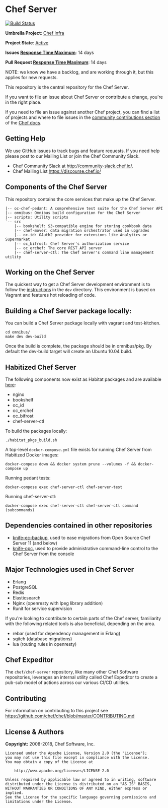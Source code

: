# Chef Server

[![Build Status](https://badge.buildkite.com/ccdefb69f938db51cb23f092e54030aa41608e6472cfe4aa7e.svg)](https://buildkite.com/chef/chef-chef-server-master-omnibus-adhoc)

**Umbrella Project**: [Chef Infra](https://github.com/chef/chef-oss-practices/blob/master/projects/chef-infra-server.md)

**Project State**: [Active](https://github.com/chef/chef-oss-practices/blob/master/repo-management/repo-states.md#active)

**Issues [Response Time Maximum](https://github.com/chef/chef-oss-practices/blob/master/repo-management/repo-states.md)**: 14 days

**Pull Request [Response Time Maximum](https://github.com/chef/chef-oss-practices/blob/master/repo-management/repo-states.md)**: 14 days

NOTE: we know we have a backlog, and are working through it, but this
applies for new requests.

This repository is the central repository for the Chef Server.

If you want to file an issue about Chef Server or contribute a change, you're in the right place.

If you need to file an issue against another Chef project, you can find a list of projects and where to file issues in the [community contributions section](https://docs.chef.io/community_contributions.html#issues-and-bug-reports) of the [Chef docs](https://docs.chef.io).

## Getting Help

We use GitHub issues to track bugs and feature requests. If you need help please post to our Mailing List or join the Chef Community Slack.

 * Chef Community Slack at http://community-slack.chef.io/.
 * Chef Mailing List https://discourse.chef.io/

## Components of the Chef Server

This repository contains the core services that make up the Chef Server.

```
|-- oc-chef-pedant: A comprehensive test suite for the Chef Server API
|-- omnibus: Omnibus build configuration for the Chef Server
|-- scripts: Utility scripts
`-- src
    |-- bookshelf: S3-compatible engine for storing cookbook data
    |-- chef-mover: data migration orchestrator used in upgrades
    |-- oc-id: OAuth2 provider for extensions like Analytics or Supermarket
    |-- oc_bifrost: Chef Server's authorization service
    |-- oc_erchef: The core REST API server
    |-- chef-server-ctl: The Chef Server's command line management utility
```

## Working on the Chef Server

The quickest way to get a Chef Server development environment is to
follow the [instructions](https://github.com/chef/chef-server/blob/master/dev/README.md) in the `dev` directory.
This environment is based on Vagrant and features hot reloading of code.

## Building a Chef Server package locally:

You can build a Chef Server package locally with vagrant and test-kitchen.

```shell
cd omnibus/
make dev dev-build
```

Once the build is complete, the package should be in omnibus/pkg. By default the dev-build target will create an Ubuntu 10.04 build.

## Habitized Chef Server

The following components now exist as Habitat packages and are available [here](https://bldr.habitat.sh/#/origins/chef-server/packages):
- nginx
- bookshelf
- oc_id
- oc_erchef
- oc_bifrost
- chef-server-ctl

To build the packages locally:

```shell
./habitat_pkgs_build.sh
```

A top-level `docker-compose.yml` file exists for running Chef Server from Habitized Docker images:

```shell
docker-compose down && docker system prune --volumes -f && docker-compose up
```

Running pedant tests:

```shell
docker-compose exec chef-server-ctl chef-server-test
```

Running chef-server-ctl:

```shell
docker-compose exec chef-server-ctl chef-server-ctl command (subcommands)
```

## Dependencies contained in other repositories

- [knife-ec-backup](https://www.github.com/chef/knife-ec-backup), used to ease migrations from Open Source Chef Server 11 (and below)
- [knife-opc](https://www.github.com/chef/knife-opc), used to provide administrative command-line control to the Chef Server from the console

## Major Technologies used in Chef Server

- Erlang
- PostgreSQL
- Redis
- Elasticsearch
- Nginx (openresty with lpeg library addition)
- Runit for service supervision

If you're looking to contribute to certain parts of the Chef server, familiarity with the following related tools is also beneficial, depending on the area.

- rebar (used for dependency management in Erlang)
- sqitch (database migrations)
- lua (routing rules in openresty)

## Chef Expeditor

The `chef/chef-server` repository, like many other Chef Software
repositories, leverages an internal utility called Chef Expeditor to
create a pub-sub model of actions across our various CI/CD utilities.

## Contributing

For information on contributing to this project see <https://github.com/chef/chef/blob/master/CONTRIBUTING.md>

## License & Authors

**Copyright:** 2008-2018, Chef Software, Inc.

```text
Licensed under the Apache License, Version 2.0 (the "License");
you may not use this file except in compliance with the License.
You may obtain a copy of the License at

    http://www.apache.org/licenses/LICENSE-2.0

Unless required by applicable law or agreed to in writing, software
distributed under the License is distributed on an "AS IS" BASIS,
WITHOUT WARRANTIES OR CONDITIONS OF ANY KIND, either express or implied.
See the License for the specific language governing permissions and
limitations under the License.
```
